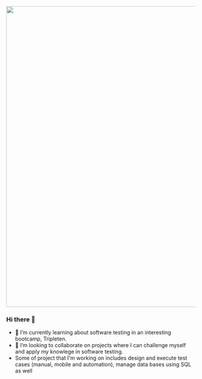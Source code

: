 <div id="header" align="center">
  <img decoding="async" src="[https://www.canva.com/design/DAGENASsbOo/LlZzZXWpWhiCbTJDEKpodA/edit?utm_content=DAGENASsbOo&utm_campaign=designshare&utm_medium=link2&utm_source=sharebutton](https://github.com/isma9207/isma9207/blob/main/QA%20ENGINEER%20(2).png?raw=true)
" width="800"/>
</div>

### Hi there 👋

- 🌱 I’m currently learning about software testing in an interesting bootcamp, Tripleten.
- 👯 I’m looking to collaborate on projects where I can challenge myself and apply my knowlege in software testing.
- Some of project that I'm working on includes design and execute test cases (manual, mobile and automation), manage data bases using SQL as well

